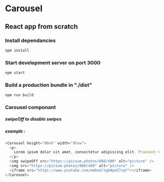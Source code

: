 # Carousel

## React app from scratch

### Install dependancies

`npm install`

### Start development server on port 3000

`npm start`

### Build a production bundle in "./dist"

`npm run build`

### Carousel componant

##### swipeOff to disable swipes

##### example :

```javascript
<Carousel height="80vh" width="95vw">
  <p>
    Lorem ipsum dolor sit amet, consectetur adipiscing elit. Praesent volutpat
  </p>
  <img swipeOff src="https://picsum.photos/800/400" alt="picture" />
  <img src="https://picsum.photos/800/400" alt="picture" />
  <iframe src="https://www.youtube.com/embed/tgbNymZ7vqY"></iframe>
</Carousel>
```
